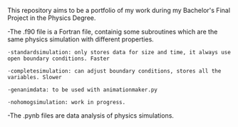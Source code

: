 This repository aims to be a portfolio of my work during my Bachelor's Final Project in the Physics Degree.

-The .f90 file is a Fortran file, containig some subroutines which are the same physics simulation with different properties.

 	·standardsimulation: only stores data for size and time, it always use open boundary conditions. Faster
   
	·completesimulation: can adjust boundary conditions, stores all the variables. Slower
  
	·genanimdata: to be used with animationmaker.py
  
  	·nohomogsimulation: work in progress.

-The .pynb files are data analysis of physics simulations.
